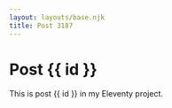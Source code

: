 ```yaml
---
layout: layouts/base.njk
title: Post 3187
---
```


# Post {{ id }}

This is post {{ id }} in my Eleventy project.
